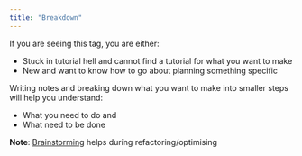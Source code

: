 ```yaml
---
title: "Breakdown"
---
```


If you are seeing this tag, you are either:

-   Stuck in tutorial hell and cannot find a tutorial for what you want to make
-   New and want to know how to go about planning something specific

Writing notes and breaking down what you want to make into smaller steps will help you understand:

-   What you need to do and
-   What need to be done

**Note**: [Brainstorming](https://images.edrawmind.com/article/how-to-use-mind-mapping-to-design-a-game/how-to-design-a-game-mind-map.png) helps during refactoring/optimising
